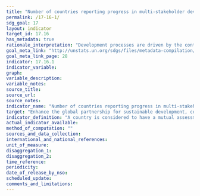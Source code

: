 ```yaml
---
title: "Number of countries reporting progress in multi-stakeholder development effectiveness monitoring frameworks that support the achievement of the sustainable development goals"
permalink: /17-16-1/
sdg_goal: 17
layout: indicator
target_id: 17.16
has_metadata: true
rationale_interpretation: "Development processes are driven by the contributions and the concerted efforts of multiple actors, including government authorities, providers of development co-operation, the private sector, civil society and others. Strong multi-stakeholder partnerships provide an enabling environment for greater development effectiveness. In this regard, mutual accountability in between the relevant stakeholders participating in development efforts can enhance the quality and strength of these partnerships. \nMutual assessment reviews are national exercises that engage both developing country authorities and providers of development co-operation, as well as other stakeholders, at the senior level in a mutual performance review. These reviews should ideally be conducted through inclusive dialogues involving a broad range of government ministries; providers of development co-operation (including bilateral, multilateral, and global initiatives); as well as other stakeholders, including parliamentarians, local governments, the private sector, and civil society organisations (referred to as \"non-executive\" stakeholders). These assessments should be done regularly (every one to two years)."
goal_meta_link: "http://unstats.un.org/sdgs/files/metadata-compilation/Metadata-Goal-17.pdf"
goal_meta_link_page: 28
indicator: 17.16.1
indicator_variable: 
graph: 
variable_description: 
variable_notes: 
source_title: 
source_url: 
source_notes: 
indicator_name: "Number of countries reporting progress in multi-stakeholder development effectiveness monitoring frameworks that support the achievement of the sustainable development goals"
target: "Enhance the global partnership for sustainable development, complemented by multi-stakeholder partnerships that mobilize and share knowledge, expertise, technology and financial resources, to support the achievement of the sustainable development goals in all countries, in particular developing countries."
indicator_definition: "A country is considered to have a mutual assessment of progress in place when at least 4 out of 5 of the following criteria are met: \n\tAn aid policy or partnership policy defines the country's development co-operation priorities. \n\tNational targets for effective development co-operation exist for both the developing country government and providers of development co-operation. \n\tProgress has been assessed regularly and jointly by government and providers at the senior level in the past two years. \n\tLocal governments and non-executive stakeholders have been actively involved in these reviews. \n\tThe comprehensive results of the review have been made public in a timely manner."
actual_indicator_available: 
method_of_computation: ""
sources_and_data_collection: 
international_and_national_references: 
unit_of_measure: 
disaggregation_1: 
disaggregation_2: 
time_reference: 
periodicity: 
date_of_release_by_nso: 
scheduled_update: 
comments_and_limitations: 
---
```



